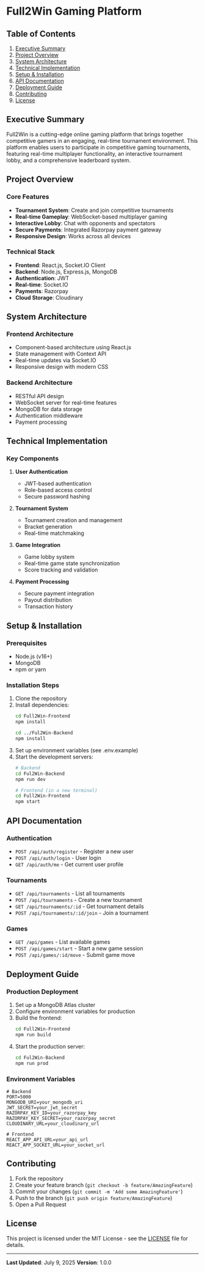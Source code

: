# Full2Win Gaming Platform

## Table of Contents
1. [Executive Summary](#executive-summary)
2. [Project Overview](#project-overview)
3. [System Architecture](#system-architecture)
4. [Technical Implementation](#technical-implementation)
5. [Setup & Installation](#setup--installation)
6. [API Documentation](#api-documentation)
7. [Deployment Guide](#deployment-guide)
8. [Contributing](#contributing)
9. [License](#license)

## Executive Summary

Full2Win is a cutting-edge online gaming platform that brings together competitive gamers in an engaging, real-time tournament environment. This platform enables users to participate in competitive gaming tournaments, featuring real-time multiplayer functionality, an interactive tournament lobby, and a comprehensive leaderboard system.

## Project Overview

### Core Features
- **Tournament System**: Create and join competitive tournaments
- **Real-time Gameplay**: WebSocket-based multiplayer gaming
- **Interactive Lobby**: Chat with opponents and spectators
- **Secure Payments**: Integrated Razorpay payment gateway
- **Responsive Design**: Works across all devices

### Technical Stack
- **Frontend**: React.js, Socket.IO Client
- **Backend**: Node.js, Express.js, MongoDB
- **Authentication**: JWT
- **Real-time**: Socket.IO
- **Payments**: Razorpay
- **Cloud Storage**: Cloudinary

## System Architecture

### Frontend Architecture
- Component-based architecture using React.js
- State management with Context API
- Real-time updates via Socket.IO
- Responsive design with modern CSS

### Backend Architecture
- RESTful API design
- WebSocket server for real-time features
- MongoDB for data storage
- Authentication middleware
- Payment processing

## Technical Implementation

### Key Components
1. **User Authentication**
   - JWT-based authentication
   - Role-based access control
   - Secure password hashing

2. **Tournament System**
   - Tournament creation and management
   - Bracket generation
   - Real-time matchmaking

3. **Game Integration**
   - Game lobby system
   - Real-time game state synchronization
   - Score tracking and validation

4. **Payment Processing**
   - Secure payment integration
   - Payout distribution
   - Transaction history

## Setup & Installation

### Prerequisites
- Node.js (v16+)
- MongoDB
- npm or yarn

### Installation Steps
1. Clone the repository
2. Install dependencies:
   ```bash
   cd Full2Win-Frontend
   npm install
   
   cd ../Ful2Win-Backend
   npm install
   ```
3. Set up environment variables (see .env.example)
4. Start the development servers:
   ```bash
   # Backend
   cd Ful2Win-Backend
   npm run dev
   
   # Frontend (in a new terminal)
   cd Full2Win-Frontend
   npm start
   ```

## API Documentation

### Authentication
- `POST /api/auth/register` - Register a new user
- `POST /api/auth/login` - User login
- `GET /api/auth/me` - Get current user profile

### Tournaments
- `GET /api/tournaments` - List all tournaments
- `POST /api/tournaments` - Create a new tournament
- `GET /api/tournaments/:id` - Get tournament details
- `POST /api/tournaments/:id/join` - Join a tournament

### Games
- `GET /api/games` - List available games
- `POST /api/games/start` - Start a new game session
- `POST /api/games/:id/move` - Submit game move

## Deployment Guide

### Production Deployment
1. Set up a MongoDB Atlas cluster
2. Configure environment variables for production
3. Build the frontend:
   ```bash
   cd Full2Win-Frontend
   npm run build
   ```
4. Start the production server:
   ```bash
   cd Ful2Win-Backend
   npm run prod
   ```

### Environment Variables
```
# Backend
PORT=5000
MONGODB_URI=your_mongodb_uri
JWT_SECRET=your_jwt_secret
RAZORPAY_KEY_ID=your_razorpay_key
RAZORPAY_KEY_SECRET=your_razorpay_secret
CLOUDINARY_URL=your_cloudinary_url

# Frontend
REACT_APP_API_URL=your_api_url
REACT_APP_SOCKET_URL=your_socket_url
```

## Contributing

1. Fork the repository
2. Create your feature branch (`git checkout -b feature/AmazingFeature`)
3. Commit your changes (`git commit -m 'Add some AmazingFeature'`)
4. Push to the branch (`git push origin feature/AmazingFeature`)
5. Open a Pull Request

## License

This project is licensed under the MIT License - see the [LICENSE](LICENSE) file for details.

---
**Last Updated**: July 9, 2025
**Version**: 1.0.0
